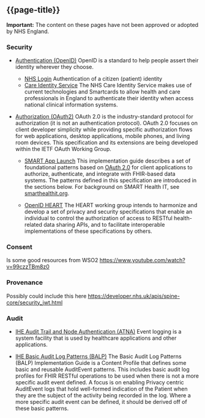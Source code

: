 ## {{page-title}}

<div markdown="span" class="alert alert-warning" role="alert"><i class="fa fa-information"></i><b> Important:</b> The content on these pages have not been approved or adopted by NHS England.</div>

### Security

- [Authentication (OpenID)](https://openid.net/) OpenID is a standard to help people assert their identity wherever they choose. 
    - [NHS Login](https://www.nhs.uk/nhs-services/online-services/nhs-login/) Authentication of a citizen (patient) identity
    - [Care Identity Service](https://digital.nhs.uk/services/identity-and-access-management/national-care-identity-service) The NHS Care Identity Service makes use of current technologies and Smartcards to allow health and care professionals in England to authenticate their identity when access national clinical information systems.

- [Authorization (OAuth2)](https://oauth.net/2/) OAuth 2.0 is the industry-standard protocol for authorization (it is not an authentication protocol). OAuth 2.0 focuses on client developer simplicity while providing specific authorization flows for web applications, desktop applications, mobile phones, and living room devices. This specification and its extensions are being developed within the IETF OAuth Working Group.

    - [SMART App Launch](https://www.hl7.org/fhir/smart-app-launch/) This implementation guide describes a set of foundational patterns based on [OAuth 2.0](https://datatracker.ietf.org/doc/html/rfc6749) for client applications to authorize, authenticate, and integrate with FHIR-based data systems. The patterns defined in this specification are introduced in the sections below. For background on SMART Health IT, see [smarthealthit.org](smarthealthit.org).

    - [OpenID HEART](https://openid.net/wg/heart/) The HEART working group intends to harmonize and develop a set of privacy and security specifications that enable an individual to control the authorization of access to RESTful health-related data sharing APIs, and to facilitate interoperable implementations of these specifications by others.

### Consent

Is some good resources from WSO2 https://www.youtube.com/watch?v=99czzTBm8z0 

### Provenance

Possibly could include this here https://developer.nhs.uk/apis/spine-core/security_jwt.html

### Audit

- [IHE Audit Trail and Node Authentication (ATNA)](https://www.ihe.net/uploadedFiles/Documents/ITI/IHE_ITI_Suppl_RESTful-ATNA.pdf) Event logging is a system facility that is used by healthcare applications and other applications.

- [IHE Basic Audit Log Patterns (BALP)](https://profiles.ihe.net/ITI/BALP/index.html) The Basic Audit Log Patterns (BALP) Implementation Guide is a Content Profile that defines some basic and reusable AuditEvent patterns. This includes basic audit log profiles for FHIR RESTful operations to be used when there is not a more specific audit event defined. A focus is on enabling Privacy centric AuditEvent logs that hold well-formed indication of the Patient when they are the subject of the activity being recorded in the log. Where a more specific audit event can be defined, it should be derived off of these basic patterns.

